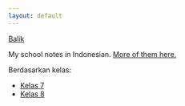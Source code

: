 ```yaml
---
layout: default
---
```


[Balik](/misc)

My school notes in Indonesian.
[More of them here.](https://daringcuteseal.notion.site/School-Materials-e26523731e3f498dbc9607bdd888dd3b)

Berdasarkan kelas:
- [Kelas 7](7)
- [Kelas 8](8)
